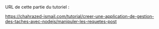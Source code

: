 URL de cette partie du tutoriel :

https://chahrazed-ismail.com/tutorial/creer-une-application-de-gestion-des-taches-avec-nodejs/manipuler-les-requetes-post